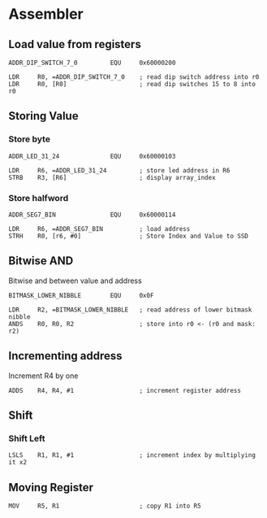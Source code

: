 # Assembler

## Load value from registers

```assembler
ADDR_DIP_SWITCH_7_0         EQU     0x60000200

LDR     R0, =ADDR_DIP_SWITCH_7_0 	; read dip switch address into r0
LDR     R0, [R0]					; read dip switches 15 to 8 into r0
```

## Storing Value

### Store byte

```assembler
ADDR_LED_31_24              EQU     0x60000103

LDR     R6, =ADDR_LED_31_24 		; store led address in R6
STRB    R3, [R6] 					; display array_index
```

### Store halfword

```assembler
ADDR_SEG7_BIN   			EQU		0x60000114

LDR     R6, =ADDR_SEG7_BIN			; load address
STRH    R0, [r6, #0]				; Store Index and Value to SSD
```

## Bitwise AND


Bitwise and between value and address
```assembler
BITMASK_LOWER_NIBBLE        EQU     0x0F

LDR		R2, =BITMASK_LOWER_NIBBLE	; read address of lower bitmask nibble
ANDS	R0, R0, R2					; store into r0 <- (r0 and mask: r2)
```


## Incrementing address

Increment R4 by one

```assembler
ADDS	R4, R4, #1					; increment register address
```

## Shift 

### Shift Left

```assembler
LSLS	R1, R1, #1					; increment index by multiplying it x2
```

## Moving Register

```assembler
MOV		R5, R1						; copy R1 into R5
```